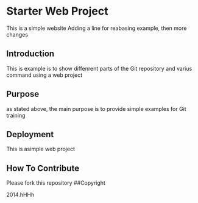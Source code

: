 # Starter Web Project
This is a simple website
Adding a line for reabasing example, then more changes 
## Introduction
This is example is to show diffenrent parts of the Git repository and varius command using a web project
## Purpose
as stated above, the main purpose is to provide simple examples for Git training
## Deployment
This is asimple web project
## How To Contribute
Please fork this repository
##Copyright

2014.hHHh